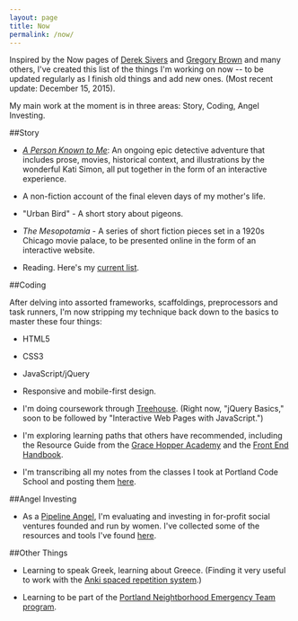 ```yaml
---
layout: page
title: Now
permalink: /now/
---
```

Inspired by the Now pages of [Derek Sivers](https://sivers.org/nowff) and [Gregory Brown](http://practicingdeveloper.com/now/) and many others, I've created this list of the things I'm working on now -- to be updated regularly as I finish old things and add new ones.  (Most recent update: December 15, 2015).

My main work at the moment is in three areas: Story, Coding, Angel Investing.

##Story

* [*A Person Known to Me*](http://www.apersonknowntome.com): An ongoing epic detective adventure that includes prose, movies, historical context, and illustrations by the wonderful Kati Simon, all put together in the form of an interactive experience.

* A non-fiction account of the final eleven days of my mother's life.

* "Urban Bird" - A short story about pigeons.

* *The Mesopotamia* - A series of short fiction pieces set in a 1920s Chicago movie palace, to be presented online in the form of an interactive website.

* Reading. Here's my <a href="../books/">current list</a>.

    
##Coding
    
After delving into assorted frameworks, scaffoldings, preprocessors and task runners, I'm now stripping my technique back down to the basics to master these four things:

* HTML5
* CSS3
* JavaScript/jQuery
* Responsive and mobile-first design.

* I'm doing coursework through [Treehouse](https://teamtreehouse.com/). (Right now, "jQuery Basics," soon to be followed by "Interactive Web Pages with JavaScript.")

* I'm exploring learning paths that others have recommended, including the Resource Guide from the [Grace Hopper Academy](http://gracehopper.com/curriculum) and the [Front End Handbook](http://www.frontendhandbook.com/).
    
* I'm transcribing all my notes from the classes I took at Portland Code School and posting them <a href="../pcsnotes/">here</a>.


##Angel Investing
    
* As a [Pipeline Angel](http://pipelineangels.com/), I'm evaluating and investing in for-profit social ventures founded and run by women. I've collected some of the resources and tools I've found [here](http://stephanieargy.github.io/AngelInvesting/).


##Other Things

* Learning to speak Greek, learning about Greece. (Finding it very useful to work with the [Anki spaced repetition system](http://ankisrs.net/).)

* Learning to be part of the [Portland Neightborhood Emergency Team program](https://www.portlandoregon.gov/pbem/31667?).


